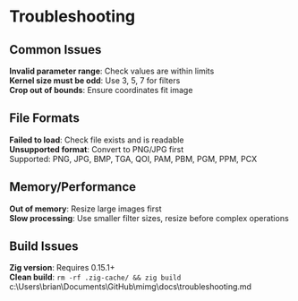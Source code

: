 # Troubleshooting

## Common Issues

**Invalid parameter range**: Check values are within limits  
**Kernel size must be odd**: Use 3, 5, 7 for filters  
**Crop out of bounds**: Ensure coordinates fit image  

## File Formats

**Failed to load**: Check file exists and is readable  
**Unsupported format**: Convert to PNG/JPG first  
Supported: PNG, JPG, BMP, TGA, QOI, PAM, PBM, PGM, PPM, PCX

## Memory/Performance  

**Out of memory**: Resize large images first  
**Slow processing**: Use smaller filter sizes, resize before complex operations  

## Build Issues

**Zig version**: Requires 0.15.1+  
**Clean build**: `rm -rf .zig-cache/ && zig build`</content>
<parameter name="filePath">c:\Users\brian\Documents\GitHub\mimg\docs\troubleshooting.md